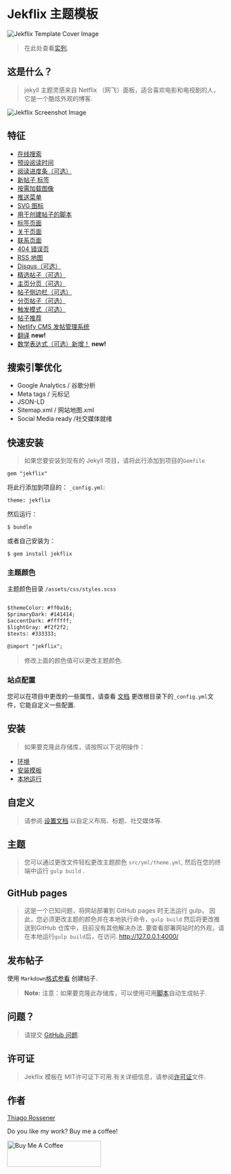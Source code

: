 # Jekflix 主题模板

![Jekflix Template Cover Image](https://res.cloudinary.com/dm7h7e8xj/image/upload/v1505354182/jekflix-logo_mfngps.png)

>在此处查看[实列](https://jekflix.rossener.com/).

## 这是什么？

>jekyll 主题灵感来自 Netflix （网飞）面板，适合喜欢电影和电视剧的人，它是一个酷炫外观的博客.

![Jekflix Screenshot Image](https://res.cloudinary.com/dm7h7e8xj/image/upload/v1566390829/jekflix-screenshot-2_zfiog2.jpg)

## 特征

- [在线搜索](docs/features.md#live-search)
- [预设阅读时间](docs/features.md#estimated-reading-time)
- [阅读进度条（可选）](docs/features.md#reading-progress-bar) 
- [新帖子 标签](docs/features.md#new-post-tag)
- [按需加载图像](docs/features.md#load-images-on-demand)
- [推送菜单](docs/features.md#push-menu)
- [SVG 图标](docs/features.md#svg-icons)
- [用于创建帖子的脚本](docs/features.md#shell-script-to-create-posts)
- [标签页面](docs/features.md#tags-page)
- [关于页面](docs/features.md#about-page)
- [联系页面](docs/features.md#contact-page)
- [404 错误页](docs/features.md#404-error-page)
- [RSS 地图](docs/features.md#feed-rss)
- [Disqus（可选）](docs/features.md#disqus) 
- [精选帖子（可选）](docs/features.md#featured-post) 
- [主页分页（可选）](docs/features.md#home-page-pagination)
- [帖子侧边栏（可选）](docs/features.md#posts-sidebar)
- [分页帖子（可选）](docs/features.md#paginated-posts) 
- [触发模式（可选）](docs/features.md#before-you-go-modal) 
- [帖子推荐](docs/features.md#post-recommendation)
- [Netlify CMS 发帖管理系统](docs/features.md#netlify-cms-ready)
- [翻译](docs/setup.md#translations) **new!**
- [数学表达式（可选）新增！](docs/features.md#math-expressions) **new!**

## 搜索引擎优化

- Google Analytics       / 谷歌分析
- Meta tags              / 元标记
- JSON-LD
- Sitemap.xml            / 网站地图.xml
- Social Media ready     /社交媒体就绪

## 快速安装

>如果您要安装到现有的 Jekyll 项目，请将此行添加到项目的`Gemfile`

```
gem "jekflix"
```

将此行添加到项目的： `_config.yml`:

```
theme: jekflix
```

然后运行：

```
$ bundle
```

或者自己安装为：

```
$ gem install jekflix
```

### 主题颜色

主题颜色目录 `/assets/css/styles.scss` 

```txt

$themeColor: #ff0a16;
$primaryDark: #141414;
$accentDark: #ffffff;
$lightGray: #f2f2f2;
$texts: #333333;

@import "jekflix";
```

>修改上面的颜色值可以更改主题颜色.

### 站点配置

您可以在项目中更改的一些属性，请查看 [文档](docs/settings.md#settings) 更改根目录下的`_config.yml`文件，它能自定义一些配置.

## 安装

>如果要克隆此存储库，请按照以下说明操作：

- [环境](docs/setup.md#environment)
- [安装模板](docs/setup.md#installing-template)
- [本地运行](docs/setup.md#running-local)

## 自定义

>请参阅 [设置文档](docs/settings.md#settings) 以自定义布局、标题、社交媒体等.

## 主题

>您可以通过更改文件轻松更改主题颜色 `src/yml/theme.yml`, 然后在您的终端中运行 `gulp build` .

## GitHub pages

>这是一个已知问题，将网站部署到 GitHub pages 时无法运行 gulp， 因此，您必须更改主题的颜色并在本地执行命令，`gulp build` 然后将更改推送到GitHub 仓库中，目前没有其他解决办法.
要查看部署网站时的外观，请在本地运行`gulp build`后，在访问. http://127.0.0.1:4000/

## 发布帖子

使用 `Markdown`[格式参看](docs/post.md#front-matter-properties) 创建帖子.

> **Note:** 注意：如果要克隆此存储库，可以使用可用[脚本](docs/post.md#creating-a-post)自动生成帖子.

## 问题？

>请提交  [GitHub 问题](https://github.com/thiagorossener/jekflix-template/issues/new).

## 许可证

>Jekflix 模板在 MIT许可证下可用.有关详细信息，请参阅[许可证](https://github.com/thiagorossener/jekflix-template/blob/master/LICENSE)文件. 

## 作者

[Thiago Rossener](https://rossener.com/)

Do you like my work? Buy me a coffee!

<a href="https://www.buymeacoffee.com/thiagorossener" target="_blank"><img src="https://cdn.buymeacoffee.com/buttons/v2/default-yellow.png" alt="Buy Me A Coffee" style="height: 60px !important;width: 217px !important;" ></a>
